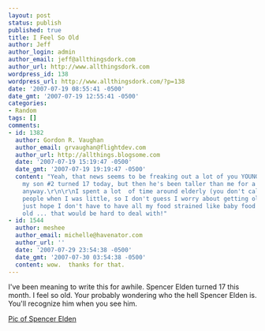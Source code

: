 ```yaml
---
layout: post
status: publish
published: true
title: I Feel So Old
author: Jeff
author_login: admin
author_email: jeff@allthingsdork.com
author_url: http://www.allthingsdork.com
wordpress_id: 138
wordpress_url: http://www.allthingsdork.com/?p=138
date: '2007-07-19 08:55:41 -0500'
date_gmt: '2007-07-19 12:55:41 -0500'
categories:
- Random
tags: []
comments:
- id: 1382
  author: Gordon R. Vaughan
  author_email: grvaughan@flightdev.com
  author_url: http://allthings.blogsome.com
  date: '2007-07-19 15:19:47 -0500'
  date_gmt: '2007-07-19 19:19:47 -0500'
  content: "Yeah, that news seems to be freaking out a lot of you YOUNGER folks. Coincidentally,
    my son #2 turned 17 today, but then he's been taller than me for a while now,
    anyway.\r\n\r\nI spent a lot  of time around elderly (you don't call them OLD)
    people when I was little, so I don't guess I worry about getting old too much.\r\n\r\nI
    just hope I don't have to have all my food strained like baby food when I get
    old ... that would be hard to deal with!"
- id: 1544
  author: meshee
  author_email: michelle@havenator.com
  author_url: ''
  date: '2007-07-29 23:54:38 -0500'
  date_gmt: '2007-07-30 03:54:38 -0500'
  content: wow.  thanks for that.
---
```

<p>I've been meaning to write this for awhile. Spencer Elden turned 17 this month. I feel so old. Your probably wondering who the hell Spencer Elden is. You'll recognize him when you see him. </p>
<p><a href='http://www.allthingsdork.com/wp-content/uploads/2007/07/nevermind.jpg'>Pic of Spencer Elden</a></p>
